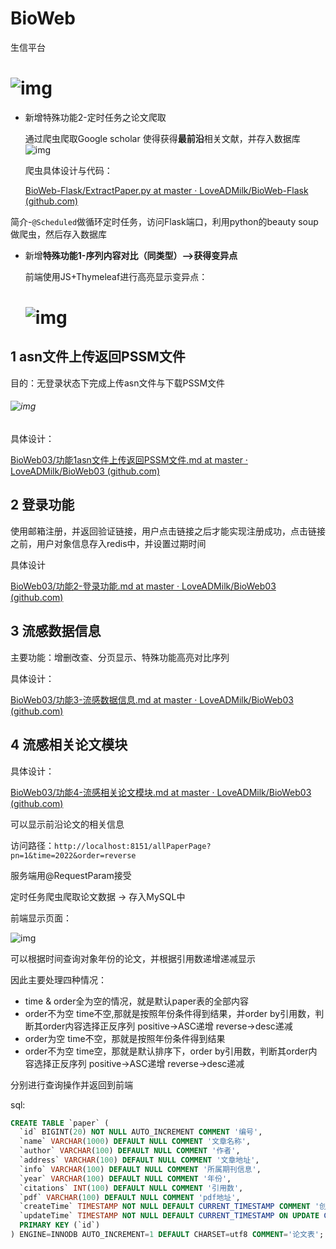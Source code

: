 # BioWeb

生信平台

# ![img](https://github.com/LoveADMilk/BioWeb03/blob/master/summary/image/index.PNG?raw=true)

- 新增特殊功能2-定时任务之论文爬取

    通过爬虫爬取Google scholar 使得获得**最前沿**相关文献，并存入数据库
  ![img](https://github.com/LoveADMilk/BioWeb03/blob/master/summary/image/4-1.PNG?raw=true)
    
    爬虫具体设计与代码：
    
    [BioWeb-Flask/ExtractPaper.py at master · LoveADMilk/BioWeb-Flask (github.com)](https://github.com/LoveADMilk/BioWeb-Flask/blob/master/ExtractPaper.py)

简介-`@Scheduled`做循环定时任务，访问Flask端口，利用python的beauty soup做爬虫，然后存入数据库

- 新增**特殊功能1-序列内容对比（同类型）-->获得变异点**

    前端使用JS+Thymeleaf进行高亮显示变异点：
    
    # ![img](https://github.com/LoveADMilk/BioWeb03/blob/master/summary/image/3-4.PNG?raw=true)


## 1 asn文件上传返回PSSM文件

目的：无登录状态下完成上传asn文件与下载PSSM文件

###### ![img](https://github.com/LoveADMilk/BioWeb03/blob/master/summary/image/asn%E6%96%87%E4%BB%B6%E8%BD%AC%E6%8D%A2%E4%B8%BAPSSM.PNG?raw=true)

具体设计：

[BioWeb03/功能1asn文件上传返回PSSM文件.md at master · LoveADMilk/BioWeb03 (github.com)](https://github.com/LoveADMilk/BioWeb03/blob/master/summary/功能1asn文件上传返回PSSM文件.md)

## 2 登录功能
使用邮箱注册，并返回验证链接，用户点击链接之后才能实现注册成功，点击链接之前，用户对象信息存入redis中，并设置过期时间

具体设计

[BioWeb03/功能2-登录功能.md at master · LoveADMilk/BioWeb03 (github.com)](https://github.com/LoveADMilk/BioWeb03/blob/master/summary/功能2-登录功能.md)



## 3 流感数据信息

主要功能：增删改查、分页显示、特殊功能高亮对比序列

具体设计：

[BioWeb03/功能3-流感数据信息.md at master · LoveADMilk/BioWeb03 (github.com)](https://github.com/LoveADMilk/BioWeb03/blob/master/summary/功能3-流感数据信息.md)


## 4 流感相关论文模块

具体设计：

[BioWeb03/功能4-流感相关论文模块.md at master · LoveADMilk/BioWeb03 (github.com)](https://github.com/LoveADMilk/BioWeb03/blob/master/summary/功能4-流感相关论文模块.md)

可以显示前沿论文的相关信息

访问路径：`http://localhost:8151/allPaperPage?pn=1&time=2022&order=reverse`

服务端用@RequestParam接受

定时任务爬虫爬取论文数据 -> 存入MySQL中

前端显示页面：

![img](https://github.com/LoveADMilk/BioWeb03/blob/master/summary/image/4-1.PNG?raw=true)

可以根据时间查询对象年份的论文，并根据引用数递增递减显示

因此主要处理四种情况：

- time & order全为空的情况，就是默认paper表的全部内容
- order不为空 time不空,那就是按照年份条件得到结果，并order by引用数，判断其order内容选择正反序列 positive->ASC递增 reverse->desc递减
- order为空 time不空，那就是按照年份条件得到结果
- order不为空 time空，那就是默认排序下，order by引用数，判断其order内容选择正反序列 positive->ASC递增 reverse->desc递减

分别进行查询操作并返回到前端

sql:

```sql
CREATE TABLE `paper` (
  `id` BIGINT(20) NOT NULL AUTO_INCREMENT COMMENT '编号',
  `name` VARCHAR(1000) DEFAULT NULL COMMENT '文章名称',
  `author` VARCHAR(100) DEFAULT NULL COMMENT '作者',
  `address` VARCHAR(100) DEFAULT NULL COMMENT '文章地址',
  `info` VARCHAR(100) DEFAULT NULL COMMENT '所属期刊信息',
  `year` VARCHAR(100) DEFAULT NULL COMMENT '年份',
  `citations` INT(100) DEFAULT NULL COMMENT '引用数',
  `pdf` VARCHAR(100) DEFAULT NULL COMMENT 'pdf地址',
  `createTime` TIMESTAMP NOT NULL DEFAULT CURRENT_TIMESTAMP COMMENT '创建时间',
  `updateTime` TIMESTAMP NOT NULL DEFAULT CURRENT_TIMESTAMP ON UPDATE CURRENT_TIMESTAMP COMMENT '更新时间',
  PRIMARY KEY (`id`)
) ENGINE=INNODB AUTO_INCREMENT=1 DEFAULT CHARSET=utf8 COMMENT='论文表';
```

